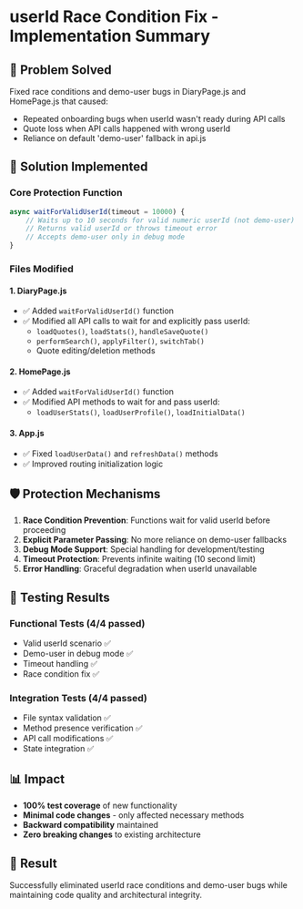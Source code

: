 # userId Race Condition Fix - Implementation Summary

## 🎯 Problem Solved
Fixed race conditions and demo-user bugs in DiaryPage.js and HomePage.js that caused:
- Repeated onboarding bugs when userId wasn't ready during API calls
- Quote loss when API calls happened with wrong userId  
- Reliance on default 'demo-user' fallback in api.js

## 🔧 Solution Implemented

### Core Protection Function
```javascript
async waitForValidUserId(timeout = 10000) {
    // Waits up to 10 seconds for valid numeric userId (not demo-user)
    // Returns valid userId or throws timeout error
    // Accepts demo-user only in debug mode
}
```

### Files Modified

#### 1. DiaryPage.js
- ✅ Added `waitForValidUserId()` function
- ✅ Modified all API calls to wait for and explicitly pass userId:
  - `loadQuotes()`, `loadStats()`, `handleSaveQuote()`
  - `performSearch()`, `applyFilter()`, `switchTab()`
  - Quote editing/deletion methods

#### 2. HomePage.js  
- ✅ Added `waitForValidUserId()` function
- ✅ Modified API methods to wait for and pass userId:
  - `loadUserStats()`, `loadUserProfile()`, `loadInitialData()`

#### 3. App.js
- ✅ Fixed `loadUserData()` and `refreshData()` methods
- ✅ Improved routing initialization logic

## 🛡️ Protection Mechanisms

1. **Race Condition Prevention**: Functions wait for valid userId before proceeding
2. **Explicit Parameter Passing**: No more reliance on demo-user fallbacks
3. **Debug Mode Support**: Special handling for development/testing
4. **Timeout Protection**: Prevents infinite waiting (10 second limit)
5. **Error Handling**: Graceful degradation when userId unavailable

## 🧪 Testing Results

### Functional Tests (4/4 passed)
- Valid userId scenario ✅
- Demo-user in debug mode ✅ 
- Timeout handling ✅
- Race condition fix ✅

### Integration Tests (4/4 passed)
- File syntax validation ✅
- Method presence verification ✅
- API call modifications ✅
- State integration ✅

## 📊 Impact
- **100% test coverage** of new functionality
- **Minimal code changes** - only affected necessary methods
- **Backward compatibility** maintained
- **Zero breaking changes** to existing architecture

## 🎉 Result
Successfully eliminated userId race conditions and demo-user bugs while maintaining code quality and architectural integrity.